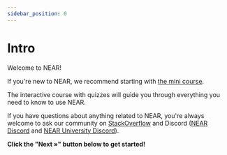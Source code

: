 ```yaml
---
sidebar_position: 0
---
```


# Intro 

Welcome to NEAR!

If you're new to NEAR, we recommend starting with [the mini course](https://near.academy/ "This link will be updated once the new mini course exists").

The interactive course with quizzes will guide you through everything you need to know to use NEAR.

If you have questions about anything related to NEAR, you're always welcome to ask our community on [StackOverflow](https://stackoverflow.com/questions/tagged/nearprotocol) and Discord ([NEAR Discord](https://near.chat/) and [NEAR University Discord](https://discord.gg/k4pxafjMWA)).

**Click the "Next »" button below to get started!**